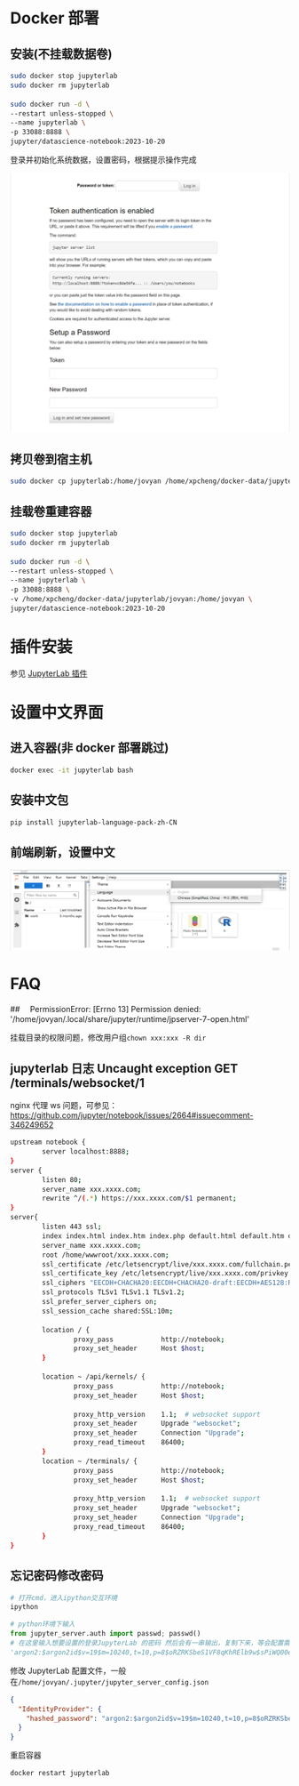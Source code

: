 # Docker 部署

## 安装(不挂载数据卷)

```bash
sudo docker stop jupyterlab
sudo docker rm jupyterlab

sudo docker run -d \
--restart unless-stopped \
--name jupyterlab \
-p 33088:8888 \
jupyter/datascience-notebook:2023-10-20
```

登录并初始化系统数据，设置密码，根据提示操作完成

![alt text](../_attch_file/jupyterlab-init.png)

## 拷贝卷到宿主机

```bash
sudo docker cp jupyterlab:/home/jovyan /home/xpcheng/docker-data/jupyterlab/
```

## 挂载卷重建容器

```bash
sudo docker stop jupyterlab
sudo docker rm jupyterlab

sudo docker run -d \
--restart unless-stopped \
--name jupyterlab \
-p 33088:8888 \
-v /home/xpcheng/docker-data/jupyterlab/jovyan:/home/jovyan \
jupyter/datascience-notebook:2023-10-20
```

# 插件安装

参见 [JupyterLab 插件](main/JupyterLab-plugin.md)

# 设置中文界面

## 进入容器(非 docker 部署跳过)

```bash
docker exec -it jupyterlab bash
```

## 安装中文包

```bash
pip install jupyterlab-language-pack-zh-CN
```

## 前端刷新，设置中文

![alt text](../_attch_file/jupyterlab-set-cn.png)

# FAQ

##　 PermissionError: \[Errno 13] Permission denied: '/home/jovyan/.local/share/jupyter/runtime/jpserver-7-open.html'

挂载目录的权限问题，修改用户组`chown xxx:xxx -R dir`

## jupyterlab 日志 Uncaught exception GET /terminals/websocket/1

nginx 代理 ws 问题，可参见：https://github.com/jupyter/notebook/issues/2664#issuecomment-346249652

```bash
upstream notebook {
        server localhost:8888;
}
server {
        listen 80;
        server_name xxx.xxxx.com;
        rewrite ^/(.*) https://xxx.xxxx.com/$1 permanent;
}
server{
        listen 443 ssl;
        index index.html index.htm index.php default.html default.htm default.php;
        server_name xxx.xxxx.com;
        root /home/wwwroot/xxx.xxxx.com;
        ssl_certificate /etc/letsencrypt/live/xxx.xxxx.com/fullchain.pem;
        ssl_certificate_key /etc/letsencrypt/live/xxx.xxxx.com/privkey.pem;
        ssl_ciphers "EECDH+CHACHA20:EECDH+CHACHA20-draft:EECDH+AES128:RSA+AES128:EECDH+AES256:RSA+AES256:EECDH+3DES:RSA+3DES:!MD5";
        ssl_protocols TLSv1 TLSv1.1 TLSv1.2;
        ssl_prefer_server_ciphers on;
        ssl_session_cache shared:SSL:10m;

        location / {
                proxy_pass            http://notebook;
                proxy_set_header      Host $host;
        }

        location ~ /api/kernels/ {
                proxy_pass            http://notebook;
                proxy_set_header      Host $host;

                proxy_http_version    1.1;  # websocket support
                proxy_set_header      Upgrade "websocket";
                proxy_set_header      Connection "Upgrade";
                proxy_read_timeout    86400;
        }
        location ~ /terminals/ {
                proxy_pass            http://notebook;
                proxy_set_header      Host $host;

                proxy_http_version    1.1;  # websocket support
                proxy_set_header      Upgrade "websocket";
                proxy_set_header      Connection "Upgrade";
                proxy_read_timeout    86400;
        }
}
```

## 忘记密码修改密码

```bash
# 打开cmd，进入ipython交互环境
ipython
```

```python
# python环境下输入
from jupyter_server.auth import passwd; passwd()
# 在这里输入想要设置的登录JupyterLab 的密码 然后会有一串输出，复制下来，等会配置需要使用
'argon2:$argon2id$v=19$m=10240,t=10,p=8$oRZRKSbeS1VF8qKhRElb9w$sPiWQ00efLX4aU1ZhovbzPfaDK+3wp2/WtmypYNq58g'
```

修改 JupyterLab 配置文件，一般在`/home/jovyan/.jupyter/jupyter_server_config.json`

```json
{
  "IdentityProvider": {
    "hashed_password": "argon2:$argon2id$v=19$m=10240,t=10,p=8$oRZRKSbeS1VF8qKhRElb9w$sPiWQ00efLX4aU1ZhovbzPfaDK+3wp2/WtmypYNq58g"
  }
}
```

重启容器

```bash
docker restart jupyterlab
```
